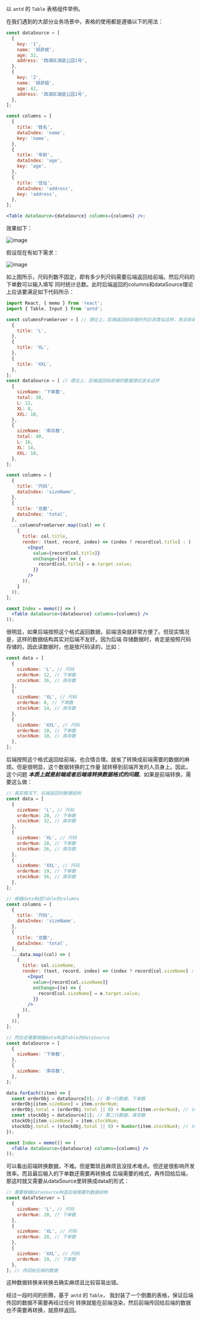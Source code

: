 以 `antd` 的 `Table` 表格组件举例。

在我们遇到的大部分业务场景中，表格的使用都是遵循以下的用法：

```jsx
const dataSource = [
  {
    key: '1',
    name: '胡彦斌',
    age: 32,
    address: '西湖区湖底公园1号',
  },
  {
    key: '2',
    name: '胡彦祖',
    age: 42,
    address: '西湖区湖底公园1号',
  },
];

const columns = [
  {
    title: '姓名',
    dataIndex: 'name',
    key: 'name',
  },
  {
    title: '年龄',
    dataIndex: 'age',
    key: 'age',
  },
  {
    title: '住址',
    dataIndex: 'address',
    key: 'address',
  },
];

<Table dataSource={dataSource} columns={columns} />;
```
效果如下：

![image](https://github.com/lizuncong/Front-End-Development-Notes/blob/master/resource/table-01.jpg)

假设现在有如下需求：

![image](https://github.com/lizuncong/Front-End-Development-Notes/blob/master/resource/table-02.jpg)

如上图所示，尺码列数不固定，即有多少列尺码需要后端返回给前端。然后尺码的下单数可以输入填写
同时统计总数。此时后端返回的columns和dataSource理论上应该要满足如下代码所示：

```jsx
import React, { memo } from 'react';
import { Table, Input } from 'antd';

const columnsFromServer = [ // 理论上，后端返回给前端的列应该类似这样，告诉前端几列。
  {
    title: 'L',
  },
  {
    title: 'XL',
  },
  {
    title: 'XXL',
  },
];
const dataSource = [ // 理论上，后端返回给前端的数据源应该长这样
  {
    sizeName: '下单数',
    total: 30,
    L: 12,
    XL: 8,
    XXL: 10,
  },
  {
    sizeName: '库存数',
    total: 40,
    L: 16,
    XL: 14,
    XXL: 10,
  },
];

const columns = [
  {
    title: '尺码',
    dataIndex: 'sizeName',
  },
  {
    title: '总数',
    dataIndex: 'total',
  },
  ...columnsFromServer.map((col) => (
    {
      title: col.title,
      render: (text, record, index) => (index ? record[col.title] : (
        <Input
          value={record[col.title]}
          onChange={(e) => {
            record[col.title] = e.target.value;
          }}
        />
      )),
    }
  )),
];

const Index = memo(() => (
  <Table dataSource={dataSource} columns={columns} />
));

```

很明显，如果后端按照这个格式返回数据，前端渲染就非常方便了。但现实情况是，这样的数据结构其实对后端不友好。因为后端
存储数据时，肯定是按照尺码存储的，因此读数据时，也是按尺码读的，比如：

```jsx
const data = [
  {
    sizeName: 'L', // 尺码
    orderNum: 12, // 下单数
    stockNum: 16, // 库存数
  },
  {
    sizeName: 'XL', // 尺码
    orderNum: 8, // 下单数
    stockNum: 14, // 库存数
  },
  {
    sizeName: 'XXL', // 尺码
    orderNum: 10, // 下单数
    stockNum: 10, // 库存数
  },
];
```

后端按照这个格式返回给前端，也合情合理。就省了转换成前端需要的数据的麻烦。但是很明显，这个数据转换的工作量
就转移到前端开发的人员身上。因此，这个问题 ***本质上就是前端或者后端谁转换数据格式的问题***。如果是前端转换，需要这么做：

```jsx
// 真实情况下，后端返回的数据结构
const data = [
  {
    sizeName: 'L', // 尺码
    orderNum: 20, // 下单数
    stockNum: 32, // 库存数
  },
  {
    sizeName: 'XL', // 尺码
    orderNum: 28, // 下单数
    stockNum: 26, // 库存数
  },
  {
    sizeName: 'XXL', // 尺码
    orderNum: 19, // 下单数
    stockNum: 56, // 库存数
  },
];

// 根据data构造Table的columns
const columns = [
  {
    title: '尺码',
    dataIndex: 'sizeName',
  },
  {
    title: '总数',
    dataIndex: 'total',
  },
  ...data.map((col) => (
    {
      title: col.sizeName,
      render: (text, record, index) => (index ? record[col.sizeName] : (
        <Input
          value={record[col.sizeName]}
          onChange={(e) => {
            record[col.sizeName] = e.target.value;
          }}
        />
      )),
    }
  )),
];

// 然后还需要根据data构造Table的dataSource
const dataSource = [
  {
    sizeName: '下单数',
  },
  {
    sizeName: '库存数',
  },
];

data.forEach((item) => {
  const orderObj = dataSource[0]; // 第一行数据，下单数
  orderObj[item.sizeName] = item.orderNum;
  orderObj.total = (orderObj.total || 0) + Number(item.orderNum); // 计算总数
  const stockObj = dataSource[1]; // 第二行数据，库存数
  stockObj[item.sizeName] = item.stockNum;
  stockObj.total = (stockObj.total || 0) + Number(item.stockNum); // 计算总数
});

const Index = memo(() => (
  <Table dataSource={dataSource} columns={columns} />
));

```

可以看出前端转换数据，不难。但是繁琐且麻烦且没技术难点。但还是很影响开发效率。而且最后输入的下单数还需要再转换成
后端需要的格式，再传回给后端，那这时就又需要从dataSource里转换成data的形式：

```jsx
// 需要根据datasource构造后端需要的数据结构
const dataToServer = [
  {
    sizeName: 'L', // 尺码
    orderNum: 20, // 下单数
  },
  {
    sizeName: 'XL', // 尺码
    orderNum: 28, // 下单数
  },
  {
    sizeName: 'XXL', // 尺码
    orderNum: 19, // 下单数
  },
]; // 传回给后端的数据

```

这种数据转换来转换去确实麻烦且比较容易出错。

经过一段时间的折腾，基于 `antd` 的 `Table`， 我封装了一个倒置的表格，保证后端传回的数据不需要再经过任何
转换就能在前端渲染，然后前端传回给后端的数据也不需要再转换，就原样返回。

